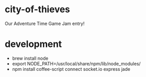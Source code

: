 city-of-thieves
===============

Our Adventure Time Game Jam entry!

development
===========
* brew install node
* export NODE_PATH=/usr/local/share/npm/lib/node_modules/
* npm install coffee-script connect socket.io express jade
